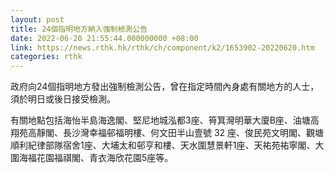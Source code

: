 ```yaml
---
layout: post
title: 24個指明地方納入強制檢測公告
date: 2022-06-20 21:55:44.000000000 +08:00
link: https://news.rthk.hk/rthk/ch/component/k2/1653902-20220620.htm
categories: rthk
---
```


政府向24個指明地方發出強制檢測公告，曾在指定時間內身處有關地方的人士，須於明日或後日接受檢測。

有關地點包括海怡半島海逸閣、堅尼地城泓都3座、筲箕灣明華大廈B座、油塘高翔苑高靜閣、長沙灣幸福邨福明樓、何文田半山壹號 32 座、俊民苑文明閣、觀塘順利紀律部隊宿舍1座、大埔太和邨亨和樓、天水圍慧景軒1座、天祐苑祐寧閣、大圍海福花園福祺閣、青衣海欣花園5座等。
